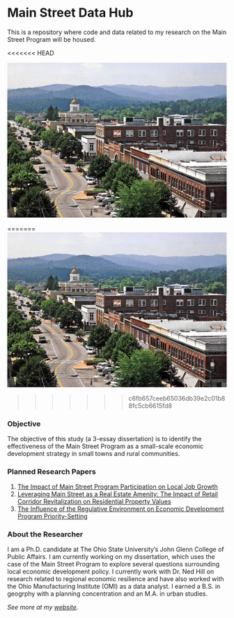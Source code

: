 # Main Street Data Hub

This is a repository where code and data related to my research on the Main Street Program will be housed.

<<<<<<< HEAD
<p align="center">
  <img width="700" src="img/mainst_nc.png">
</p>

=======
![](img/mainst_nc.png)
>>>>>>> c6fb657ceeb65036db39e2c01b88fc5cb6615fd8

### Objective
The objective of this study (a 3-essay dissertation) is to identify the effectiveness of the Main Street Program as a small-scale economic development strategy in small towns and rural communities.

### Planned Research Papers

1. [The Impact of Main Street Program Participation on Local Job Growth](https://andrewvanleuven.com/publication/main-street-jobs)
2. [Leveraging Main Street as a Real Estate Amenity: The Impact of Retail Corridor Revitalization on Residential Property Values](https://andrewvanleuven.com/publication/main-street-homes)
3. [The Influence of the Regulative Environment on Economic Development Program Priority-Setting](https://andrewvanleuven.com/publication/main-street-inst)

### About the Researcher

I am a Ph.D. candidate at The Ohio State University’s John Glenn College of Public Affairs. I am currently working on my dissertation, which uses the case of the Main Street Program to explore several questions surrounding local economic development policy. I currently work with Dr. Ned Hill on research related to regional economic resilience and have also worked with the Ohio Manufacturing Institute (OMI) as a data analyst. I earned a B.S. in geogrphy with a planning concentration and an M.A. in urban studies.

*See more at my [website](https://andrewvanleuven.com/).*
